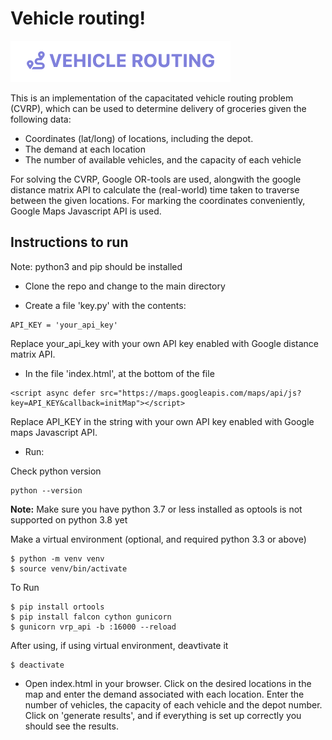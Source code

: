 # Vehicle routing!

![logo](src/images/logo.png)

This is an implementation of the capacitated vehicle routing problem (CVRP), which can be used to determine delivery of groceries given the following data:
- Coordinates (lat/long) of locations, including the depot.
- The demand at each location
- The number of available vehicles, and the capacity of each vehicle

For solving the CVRP, Google OR-tools are used, alongwith the google distance matrix API to calculate the (real-world) time taken to traverse between the given locations. For marking the coordinates conveniently, Google Maps Javascript API is used.

## Instructions to run
Note: python3 and pip should be installed

- Clone the repo and change to the main directory

- Create a file 'key.py' with the contents:
``` 
API_KEY = 'your_api_key'
```
Replace your_api_key with your own API key enabled with Google distance matrix API.

- In the file 'index.html', at the bottom of the file
```
<script async defer src="https://maps.googleapis.com/maps/api/js?key=API_KEY&callback=initMap"></script>
```
Replace API_KEY in the string with your own API key enabled with Google maps Javascript API.

- Run:

Check python version
```
python --version
```
**Note:** Make sure you have python 3.7 or less installed as optools is not supported on python 3.8 yet

Make a virtual environment (optional, and required python 3.3 or above)
```
$ python -m venv venv
$ source venv/bin/activate
```

To Run
```
$ pip install ortools
$ pip install falcon cython gunicorn
$ gunicorn vrp_api -b :16000 --reload
```

After using, if using virtual environment, deavtivate it
```
$ deactivate
```

- Open index.html in your browser. Click on the desired locations in the map and enter the demand associated with each location. Enter the number of vehicles, the capacity of each vehicle and the depot number. Click on 'generate results', and if everything is set up correctly you should see the results.
